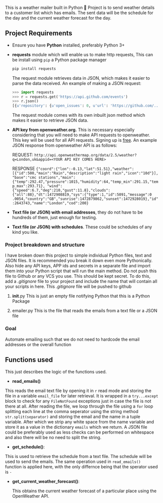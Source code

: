 This is a weather mailer built in Python :snake: Project is to send weather details to a customer list which has emails. 
The sent data will be the schedule for the day and the current weather forecast for the day.

## Project Requirements

+ Ensure you have **Python** installed, preferably Python 3+
+ **requests** module which will enable us to make http requests, This can be install using `pip` a Python package manager
    ```bash
    pip install requests
    ```
    The request module retrieves data in JSON, which makes it easier to parse the data received.
    An example of making a JSON request:
    ``` python
    >>> import requests
    >>> r = requests.get('https://api.github.com/events')
    >>> r.json()
    [{u'repository': {u'open_issues': 0, u'url': 'https://github.com/...
    ```
    The request module comes with its own inbuilt json method which makes it easier to retrieve JSON data.
+ **API key from openweather.org.** This is necessary especially considering that you will need to make API requests to openweather. This key will be used for all API requests. Signing up is [free](https://openweathermap.org/). 
An example JSON response from openweather API is as follows:

    REQUEST:
    `http://api.openweathermap.org/data/2.5/weather?q=London,uk&appid=<YOUR API KEY COMES HERE>`

    RESPONSE
    `{"coord":{"lon":-0.13,"lat":51.51},"weather":[{"id":500,"main":"Rain","description":"light rain","icon":"10d"}],
    "base":"cmc stations","main":{"temp":292.47,"pressure":1015,"humidity":64,"temp_min":291.15,"temp_max":293.71}, "wind":{"speed":6.7,"deg":210,"gust":11.8},"clouds":{"all":88},"dt":1472908819,"sys":{"type":1,"id":5091,"message":0    .0054,"country":"GB","sunrise":1472879862,"sunset":1472928019},"id":2643743,"name":"London","cod":200}`

+ **Text file (or JSON) with email addresses**, they do not have to be hundreds of them, just enough for testing.
+ **Text file (or JSON) with schedules**. These could be schedules of any kind you like.


### Project breakdown and structure

I have broken down this project to simple individual Python files, text and JSON files. It is recommended you break it down even more Pythonically. Also hide any API keys, APP ids and secrets in a separate file and import them into your Python script that will run the main method. Do not push this file to Github or any VCS you use. This should be kept secret. To do this, add a *.gitignore* file to your project and include the name that will contain all your scripts in here. This *.gitignore* file will be pushed to github

   1. __init__.py
        This is just an empty file notifying Python that this is a Python Package
   
   2. emailer.py
        This is the file that reads the emails from a text file or a JSON file
        
### Goal

Automate emailing such that we do not need to hardcode the email addresses or the overall function

## Functions used

This just describes the logic of the functions used.

+ __read_emails()__

This reads the email text file by opening it in `r` read mode and storing the file in a variable `email_file` for later retrieval. It is wrapped in a `try...except` block to check for any `FileNotFound` exceptions just in case the file is not there at all. After reading the file, we loop through the file using a `for` loop splitting each line at the comma seperator using the string method `str.split(separator)` and storing the email and the name in a tuple variable. After which we strip any white space from the name variable and store it as a value in the dictionary `emails` which we return.
    A JSON file could be preferably used as less checks can be performed on whitespace and also there will be no need to split the string.
    
+ __get_schedule()__:

This is used to retrieve the schedule from a text file. The schedule will be used to send the emails. The same operation used in `read_emails()` function is applied here, with the only differnce being that the sperator used is `-`
    
+ __get_current_weather_forecast()__:
   
   This obtains the current weather forecast of a particular place using the OpenWeather API. 

